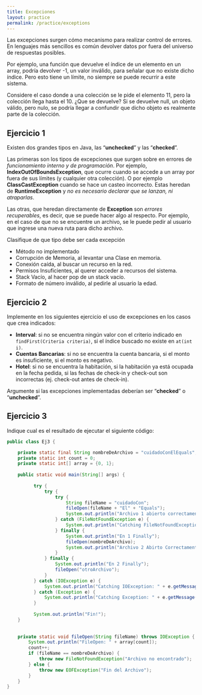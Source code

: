 ```yaml
---
title: Excepciones
layout: practice
permalink: /practice/exceptions
---
```


Las excepciones surgen cómo mecanismo para realizar control de errores. En lenguajes más sencillos es común devolver datos por fuera del universo de respuestas posibles. 

Por ejemplo, una función que devuelve el índice de un elemento en un array, podría devolver -1, un valor inválido, para señalar que no existe dicho índice. Pero esto tiene un límite, no siempre se puede recurrir a este sistema. 

Considere el caso donde a una colección se le pide el elemento 11, pero la colección llega hasta el 10. ¿Que se devuelve? Si se devuelve null, un objeto válido, pero nulo, se podría llegar a confundir que dicho objeto es realmente parte de la colección.

## Ejercicio 1
Existen dos grandes tipos en Java, las “**unchecked**” y las “**checked**”. 

Las primeras son los tipos de excepciones que surgen sobre en errores de _funcionamiento interno y de programación_. 
Por ejemplo, **IndexOutOfBoundsException**, que ocurre cuando se accede a un array por fuera de sus límites (y cualquier otra colección). 
O por ejemplo **ClassCastException** cuando se hace un casteo incorrecto. 
Estas heredan de **RuntimeException** y _no es necesario declarar que se lanzan, ni atraparlas_. 

Las otras, que heredan directamente de **Exception** son _errores recuperables_, es decir, que se puede hacer algo al respecto. 
Por ejemplo, en el caso de que no se encuentre un archivo, se le puede pedir al usuario que ingrese una nueva ruta para dicho archivo.

Clasifique de que tipo debe ser cada excepción

- Método no implementado
- Corrupción de Memoria, al levantar una Clase en memoria.
- Conexión caída, al buscar un recurso en la red.
- Permisos Insuficientes, al querer acceder a recursos del sistema.
- Stack Vacío, al hacer pop de un stack vacío.
- Formato de número inválido, al pedirle al usuario la edad.

## Ejercicio 2
Implemente en los siguientes ejercicio el uso de excepciones en los casos que crea indicados:
* **Interval**: si no se encuentra ningún valor con el criterio indicado en ```findFirst(Criteria criteria)```, si el índice buscado no existe en ```at(int i)```.
* **Cuentas Bancarias**: si no se encuentra la cuenta bancaria, si el monto es insuficiente, si el monto es negativo.
* **Hotel**: si no se encuentra la habitación, si la habitación ya está ocupada en la fecha pedida, si las fechas de check-in y check-out son incorrectas (ej. check-out antes de check-in).

Argumente si las excepciones implementadas deberían ser “**checked**” o “**unchecked**”.

## Ejercicio 3
Indique cual es el resultado de ejecutar el siguiente código:

```java
public class Ej3 {

    private static final String nombreDeArchivo = "cuidadoConElEquals";
    private static int count = 0;
    private static int[] array = {0, 1};
    
    public static void main(String[] args) {
    
          try {
              try {
                  try {
                      String fileName = "cuidadoCon";
                      fileOpen(fileName + "El" + "Equals");
                      System.out.println("Archivo 1 abierto correctamente");
                  } catch (FileNotFoundException e) {
                      System.out.println("Catching FileNotFoundException: " + e.getMessage());
                  } finally {
                      System.out.println("En 1 Finally");
                      fileOpen(nombreDeArchivo);
                      System.out.println("Archivo 2 Abirto Correctamente");
                  }
              } finally {
                  System.out.println("En 2 Finally");
                  fileOpen("otroArchivo");
              }
          } catch (IOException e) {
              System.out.println("Catching IOException: " + e.getMessage());
          } catch (Exception e) {
              System.out.println("Catching Exception: " + e.getMessage());
          }
    
          System.out.println("Fin!");
    }
    
    
    private static void fileOpen(String fileName) throws IOException {
        System.out.println("FileOpen: " + array[count]);
        count++;
        if (fileName == nombreDeArchivo) {
            throw new FileNotFoundException("Archivo no encontrado");
        } else {
            throw new EOFException("Fin del Archivo");
        }
    }
}
```